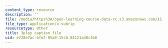 ```yaml
---
content_type: resource
description: ''
file: /media/https%3A/open-learning-course-data-rc.s3.amazonaws.com/11-601-introduction-to-environmental-policy-and-planning-fall-2016/e728e7acbfe205a015cb84121ad8c3b8_alnDYYwAs74.srt
file_type: application/x-subrip
resourcetype: Other
title: 3play caption file
uid: e728e7ac-bfe2-05a0-15cb-84121ad8c3b8
---
```

